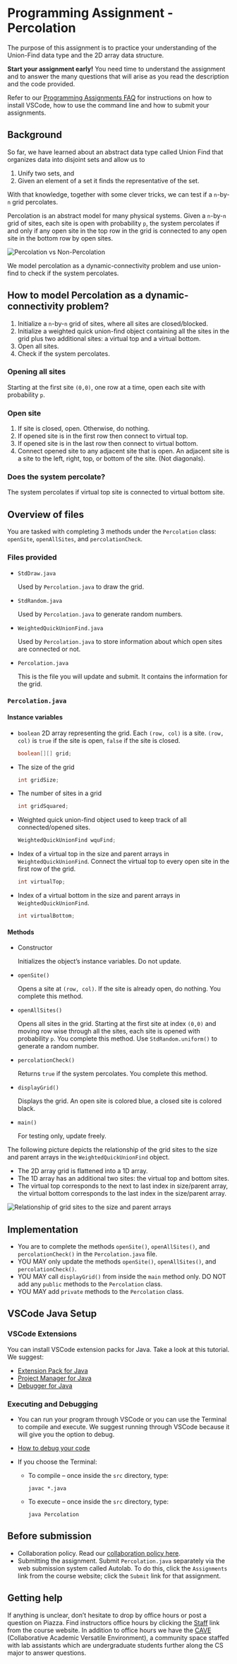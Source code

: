 # Programming Assignment - Percolation

The purpose of this assignment is to practice your understanding of the Union-Find data type and the 2D array data structure.

**Start your assignment early!** You need time to understand the assignment and to answer the many questions that will arise as you read the description and the code provided.

Refer to our [Programming Assignments FAQ](https://ds.cs.rutgers.edu/assignment-faq/) for instructions on how to install VSCode, how to use the command line and how to submit your assignments.

## Background

So far, we have learned about an abstract data type called Union Find that organizes data into disjoint sets and allow us to

1. Unify two sets, and
2. Given an element of a set it finds the representative of the set.

With that knowledge, together with some clever tricks, we can test if a `n`-by-`n` grid percolates.

Percolation is an abstract model for many physical systems. Given a `n`-by-`n` grid of sites, each site is open with probability `p`, the system percolates if and only if any open site in the top row in the grid is connected to any open site in the bottom row by open sites.

![Percolation vs Non-Percolation](img/percolate-vs-non-percolate.png)

We model percolation as a dynamic-connectivity problem and use union-find to check if the system percolates.

## How to model Percolation as a dynamic-connectivity problem?

1. Initialize a `n`-by-`n` grid of sites, where all sites are closed/blocked.
2. Initialize a weighted quick union-find object containing all the sites in the grid plus two additional sites: a virtual top and a virtual bottom.
3. Open all sites.
4. Check if the system percolates.

### Opening all sites

Starting at the first site `(0,0)`, one row at a time, open each site with probability `p`.

### Open site

1. If site is closed, open. Otherwise, do nothing.
2. If opened site is in the first row then connect to virtual top.
3. If opened site is in the last row then connect to virtual bottom.
4. Connect opened site to any adjacent site that is open. An adjacent site is a site to the left, right, top, or bottom of the site. (Not diagonals).

### Does the system percolate?

The system percolates if virtual top site is connected to virtual bottom site.

## Overview of files

You are tasked with completing 3 methods under the `Percolation` class: `openSite`, `openAllSites`, and `percolationCheck`.

### Files provided

-   `StdDraw.java`

    Used by `Percolation.java` to draw the grid.

-   `StdRandom.java`

    Used by `Percolation.java` to generate random numbers.

-   `WeightedQuickUnionFind.java`

    Used by `Percolation.java` to store information about which open sites are connected or not.

-   `Percolation.java`

    This is the file you will update and submit. It contains the information for the grid.

### `Percolation.java`

#### Instance variables

-   `boolean` 2D array representing the grid. Each `(row, col)` is a site. `(row, col)` is `true` if the site is open, `false` if the site is closed.

    ```java
    boolean[][] grid;
    ```

-   The size of the grid

    ```java
    int gridSize;
    ```

-   The number of sites in a grid

    ```java
    int gridSquared;
    ```

-   Weighted quick union-find object used to keep track of all connected/opened sites.

    ```java
    WeightedQuickUnionFind wquFind;
    ```

-   Index of a virtual top in the size and parent arrays in `WeightedQuickUnionFind`. Connect the virtual top to every open site in the first row of the grid.

    ```java
    int virtualTop;
    ```

-   Index of a virtual bottom in the size and parent arrays in `WeightedQuickUnionFind`.

    ```java
    int virtualBottom;
    ```

#### Methods

-   Constructor

    Initializes the object’s instance variables. Do not update.

-   `openSite()`

    Opens a site at `(row, col)`. If the site is already open, do nothing. You complete this method.

-   `openAllSites()`

    Opens all sites in the grid. Starting at the first site at index `(0,0)` and moving row wise through all the sites, each site is opened with probability `p`. You complete this method. Use `StdRandom.uniform()` to generate a random number.

-   `percolationCheck()`

    Returns `true` if the system percolates. You complete this method.

-   `displayGrid()`

    Displays the grid. An open site is colored blue, a closed site is colored black.

-   `main()`

    For testing only, update freely.

The following picture depicts the relationship of the grid sites to the size and parent arrays in the `WeightedQuickUnionFind` object.

-   The 2D array grid is flattened into a 1D array.
-   The 1D array has an additional two sites: the virtual top and bottom sites.
-   The virtual top corresponds to the next to last index in size/parent array, the virtual bottom corresponds to the last index in the size/parent array.

![Relationship of grid sites to the size and parent arrays](img/grid-size-parent.png)

## Implementation

-   You are to complete the methods `openSite()`, `openAllSites()`, and `percolationCheck()` in the `Percolation.java` file.
-   YOU MAY only update the methods `openSite()`, `openAllSites()`, and `percolationCheck()`.
-   YOU MAY call `displayGrid()` from inside the `main` method only.
    DO NOT add any `public` methods to the `Percolation` class.
-   YOU MAY add `private` methods to the `Percolation` class.

## VSCode Java Setup

### VSCode Extensions

You can install VSCode extension packs for Java. Take a look at this tutorial. We suggest:

-   [Extension Pack for Java](https://marketplace.visualstudio.com/items?itemName=vscjava.vscode-java-pack)
-   [Project Manager for Java](https://code.visualstudio.com/docs/java/java-project)
-   [Debugger for Java](https://marketplace.visualstudio.com/items?itemName=vscjava.vscode-java-debug)

### Executing and Debugging

-   You can run your program through VSCode or you can use the Terminal to compile and execute. We suggest running through VSCode because it will give you the option to debug.
-   [How to debug your code](https://code.visualstudio.com/docs/java/java-debugging)
-   If you choose the Terminal:

    -   To compile – once inside the `src` directory, type:

        ```
        javac *.java
        ```

    -   To execute – once inside the `src` directory, type:

        ```
        java Percolation
        ```

## Before submission

-   Collaboration policy. Read our [collaboration policy here](https://ds.cs.rutgers.edu/#academic-integrity).
-   Submitting the assignment. Submit `Percolation.java` separately via the web submission system called Autolab. To do this, click the `Assignments` link from the course website; click the `Submit` link for that assignment.

## Getting help

If anything is unclear, don’t hesitate to drop by office hours or post a question on Piazza. Find instructors office hours by clicking the [Staff](https://ds.cs.rutgers.edu/staff/) link from the course website. In addition to office hours we have the [CAVE](https://resources.cs.rutgers.edu/docs/rooms-equipment/cave/) (Collaborative Academic Versatile Environment), a community space staffed with lab assistants which are undergraduate students further along the CS major to answer questions.
